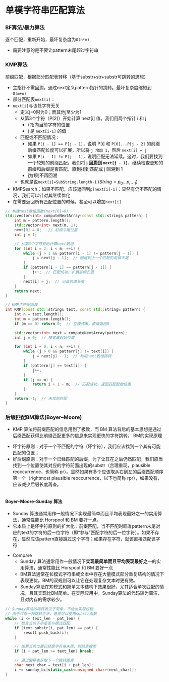 # 单模字符串匹配算法
### BF算法/暴力算法
逐个匹配，重新开始，最坏复杂度为`O(n*m)`
- 需要注意的是不要让pattern末尾超过字符串

### KMP算法
前缀匹配，根据部分匹配表转移（基于substr+str+substr可跳转的思想）
- 主指针不需回溯，通过next定义pattern指针的跳转。最坏复杂度缩短到`O(m+n)`
- 部分匹配表`next[i]`：
- `next[i]`与该处字符无关
    - 定义j=0时为0；而其他j至少为1
    - 从第3个字符（P[2]）开始计算 next[i] 值。我们用两个指针 i 和 j
        - i 指向当前字符的位置
        - j 是 `next[i-1]` 的值
    - 匹配或不匹配情况：
        - 如果 `P[i - 1] == P[j - 1]`，说明 P[i] 和 `P[0]...P[j - 2]` 的前缀后缀匹配长度可以扩展，所以将 `j 增加 1`，然后 `next[i] = j`
        - 如果 `P[i - 1] != P[j - 1]`，说明匹配无法延续。这时，我们要找到一个较短的前缀匹配。我们将 **j 回溯到 `next[j - 1]`**，继续检查更短的前缀和后缀是否匹配，直到找到匹配或 j 回溯到 1
        - j为1则不再回溯
    - 也就是说`next[i]=SubString.length-1` ($String = p_0...p_{i-1}$)
- KMPSearch：如果不匹配，应该返回到`p[next[i]-1]`：显然有仍不匹配的情况，我们可以针对其继续优化
- 在需要返回所有匹配位置的时候，甚至可以增加`next[i]`

```C++
// 构建next数组函数(next[0]=0)
std::vector<int> computeNextArray(const std::string& pattern) {
    int m = pattern.length();
    std::vector<int> next(m, 1);
    next[0] = 0;   // 前缀末尾位置
    int j = 1;

    // 从第3个字符开始计算next数组
    for (int i = 2; i < m; ++i) {
        while (j > 1 && pattern[i - 1] != pattern[j - 1]) {
            j = next[j - 1];  // 回退到上一个匹配的前缀末尾
        }
        if (pattern[i - 1] == pattern[j - 1]) {
            j++;  // 匹配成功，扩展前缀长度
        }
        next[i] = j;  // 记录前缀长度
    }
    return next;
}

// KMP主匹配函数
int KMP(const std::string& text, const std::string& pattern) {
    int n = text.length();
    int m = pattern.length();
    if (m == 0) return 0;  // 空模式串，直接返回0

    std::vector<int> next = computeNextArray(pattern);
    int j = 0;  // 模式串起始位置

    for (int i = 0; i < n; ++i) {
        while (j > 0 && pattern[j] != text[i]) {
            j = next[j] - 1;  // 利用next数组跳转
        }
        if (pattern[j] == text[i]) {
            j++;
        }
        if (j == m) {
            return i + 1 - m;  // 匹配成功，返回匹配起始位置
        }
    }
    return -1;  // 未找到匹配
}
```


### 后缀匹配BM算法(Boyer–Moore)
- KMP 算法将前缀匹配的信息用到了极致，而 BM 算法背后的基本思想是通过后缀匹配获得比前缀匹配更多的信息来实现更快的字符跳转。
BM的实现原理
* 坏字符原则：对于一个不匹配的字符（坏字符），我们应该找到一个其有可能匹配的位置；
* 好后缀原则：对于一个已经匹配的后缀，为了让其在之后仍然匹配，我们应当找到一个位置使其对应的字符前面出现的substr（合理重现，plausible reoccurrence，也简称 pr）。显然如果有多个应该取从右到左的后缀匹配顺序第一个（rightmost plausible reoccurrence，以下也简称 rpr），如果没有，应该减少后缀长度再查。

```C++
```

#### Boyer–Moore–Sunday 算法
- Sunday 算法通常用作一般情况下实现最简单而且平均表现最好之一的实用算法，通常性能比 Horspool 和 BM 要好一点。
- 它本质上是坏字符原则的扩大化：前缀匹配，当不匹配时瞄准pattern末尾对应的text的字符的后一位字符（即“参与”匹配字符的后一位字符）。如果不存在，显然应该pattern直接跳过这个字符；如果存在字符，就该直接匹配该字符
* Compare
    * Sunday 算法通常用作一般情况下**实现最简单而且平均表现最好之一**的实用算法，通常性能比 Horspool 和 BM 要好一点
    * BM算法通常在长模式字符串或文本中存在大量模式部分重复结构的情况下表现更优。BM的双规则可以让它在处理复杂文本时更有效。
    * Sunday算法在短模式和简单文本结构下效果很好，尤其适合单次匹配的情况，且其实现比BM简单。在实际应用中，Sunday算法的代码较为简洁，且对内存的需求较少。

```C++
// Sunday算法的跳转表过于简单，不给出实现过程
// 由于只有一种跳转方法，甚至可以使用substr函数
while (i <= text_len - pat_len) {
    // 检查当前子串是否与模式匹配
    if (text.substr(i, pat_len) == pat) {
        result.push_back(i);
    }

    // 如果当前位置已经是字符串末尾，则结束搜索
    if (i + pat_len >= text_len) break;

    // 通过偏移表获取下一个跳转距离
    char next_char = text[i + pat_len];
    i += sunday_bc[static_cast<unsigned char>(next_char)];
}
```